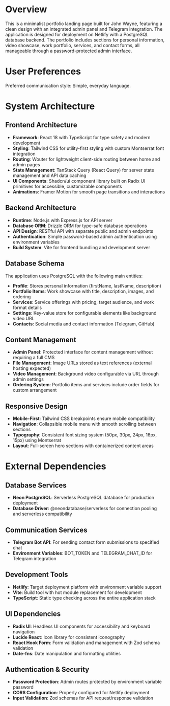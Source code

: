 # Overview

This is a minimalist portfolio landing page built for John Wayne, featuring a clean design with an integrated admin panel and Telegram integration. The application is designed for deployment on Netlify with a PostgreSQL database backend. The portfolio includes sections for personal information, video showcase, work portfolio, services, and contact forms, all manageable through a password-protected admin interface.

# User Preferences

Preferred communication style: Simple, everyday language.

# System Architecture

## Frontend Architecture
- **Framework**: React 18 with TypeScript for type safety and modern development
- **Styling**: Tailwind CSS for utility-first styling with custom Montserrat font integration
- **Routing**: Wouter for lightweight client-side routing between home and admin pages
- **State Management**: TanStack Query (React Query) for server state management and API data caching
- **UI Components**: Shadcn/ui component library built on Radix UI primitives for accessible, customizable components
- **Animations**: Framer Motion for smooth page transitions and interactions

## Backend Architecture
- **Runtime**: Node.js with Express.js for API server
- **Database ORM**: Drizzle ORM for type-safe database operations
- **API Design**: RESTful API with separate public and admin endpoints
- **Authentication**: Simple password-based admin authentication using environment variables
- **Build System**: Vite for frontend bundling and development server

## Database Schema
The application uses PostgreSQL with the following main entities:
- **Profile**: Stores personal information (firstName, lastName, description)
- **Portfolio Items**: Work showcase with title, description, images, and ordering
- **Services**: Service offerings with pricing, target audience, and work format details
- **Settings**: Key-value store for configurable elements like background video URL
- **Contacts**: Social media and contact information (Telegram, GitHub)

## Content Management
- **Admin Panel**: Protected interface for content management without requiring a full CMS
- **File Management**: Image URLs stored as text references (external hosting expected)
- **Video Management**: Background video configurable via URL through admin settings
- **Ordering System**: Portfolio items and services include order fields for custom arrangement

## Responsive Design
- **Mobile-First**: Tailwind CSS breakpoints ensure mobile compatibility
- **Navigation**: Collapsible mobile menu with smooth scrolling between sections
- **Typography**: Consistent font sizing system (50px, 30px, 24px, 16px, 15px) using Montserrat
- **Layout**: Full-screen hero sections with containerized content areas

# External Dependencies

## Database Services
- **Neon PostgreSQL**: Serverless PostgreSQL database for production deployment
- **Database Driver**: @neondatabase/serverless for connection pooling and serverless compatibility

## Communication Services
- **Telegram Bot API**: For sending contact form submissions to specified chat
- **Environment Variables**: BOT_TOKEN and TELEGRAM_CHAT_ID for Telegram integration

## Development Tools
- **Netlify**: Target deployment platform with environment variable support
- **Vite**: Build tool with hot module replacement for development
- **TypeScript**: Static type checking across the entire application stack

## UI Dependencies
- **Radix UI**: Headless UI components for accessibility and keyboard navigation
- **Lucide React**: Icon library for consistent iconography
- **React Hook Form**: Form validation and management with Zod schema validation
- **Date-fns**: Date manipulation and formatting utilities

## Authentication & Security
- **Password Protection**: Admin routes protected by environment variable password
- **CORS Configuration**: Properly configured for Netlify deployment
- **Input Validation**: Zod schemas for API request/response validation